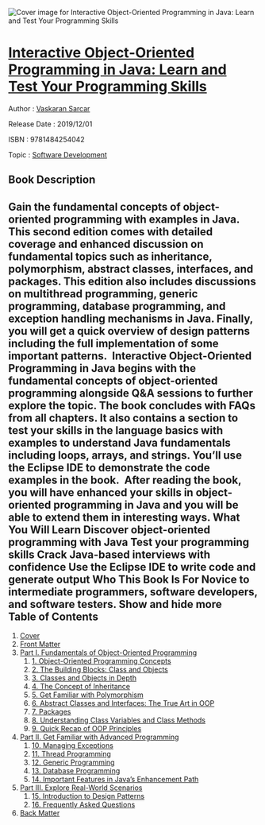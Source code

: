 ![Cover image for Interactive Object-Oriented Programming in Java: Learn and Test Your Programming Skills](https://imgdetail.ebookreading.net/cover/cover/20200215/EB9781484254042.jpg)

[Interactive Object-Oriented Programming in Java: Learn and Test Your Programming Skills](https://ebookreading.net/view/book/Interactive+Object-Oriented+Programming+in+Java%3A+Learn+and+Test+Your+Programming+Skills-EB9781484254042_1.html "Interactive Object-Oriented Programming in Java: Learn and Test Your Programming Skills")
====================================================================================================================

Author : [Vaskaran Sarcar](https://ebookreading.net/search/author/Vaskaran+Sarcar)

Release Date : 2019/12/01

ISBN : 9781484254042

Topic : [Software Development](https://ebookreading.net/search/category/software-development)

Book Description
-----------------

 Gain the fundamental concepts of object-oriented programming with examples in Java. This second edition comes with detailed coverage and enhanced discussion on fundamental topics such as inheritance, polymorphism, abstract classes, interfaces, and packages. This edition also includes discussions on multithread programming, generic programming, database programming, and exception handling mechanisms in Java. Finally, you will get a quick overview of design patterns including the full implementation of some important patterns. 
Interactive Object-Oriented Programming in Java begins with the fundamental concepts of object-oriented programming alongside Q&amp;A sessions to further explore the topic. The book concludes with FAQs from all chapters. It also contains a section to test your skills in the language basics with examples to understand Java fundamentals including loops, arrays, and strings. You’ll use the Eclipse IDE to demonstrate the code examples in the book. 
After reading the book, you will have enhanced your skills in object-oriented programming in Java and you will be able to extend them in interesting ways.
What You Will Learn
Discover object-oriented programming with Java Test your programming skills Crack Java-based interviews with confidence Use the Eclipse IDE to write code and generate output
Who This Book Is For
Novice to intermediate programmers, software developers, and software testers.
        Show and hide more                
Table of Contents
-----------------

1. [Cover](https://ebookreading.net/view/book/Interactive+Object-Oriented+Programming+in+Java%3A+Learn+and+Test+Your+Programming+Skills-EB9781484254042_1.html)
1. [Front Matter](https://ebookreading.net/view/book/Interactive+Object-Oriented+Programming+in+Java%3A+Learn+and+Test+Your+Programming+Skills-EB9781484254042_2.html)
1. [Part I. Fundamentals of Object-Oriented Programming](https://ebookreading.net/view/book/Interactive+Object-Oriented+Programming+in+Java%3A+Learn+and+Test+Your+Programming+Skills-EB9781484254042_3.html)
    1. [1. Object-Oriented Programming Concepts](https://ebookreading.net/view/book/Interactive+Object-Oriented+Programming+in+Java%3A+Learn+and+Test+Your+Programming+Skills-EB9781484254042_4.html)
    1. [2. The Building Blocks: Class and Objects](https://ebookreading.net/view/book/Interactive+Object-Oriented+Programming+in+Java%3A+Learn+and+Test+Your+Programming+Skills-EB9781484254042_5.html)
    1. [3. Classes and Objects in Depth](https://ebookreading.net/view/book/Interactive+Object-Oriented+Programming+in+Java%3A+Learn+and+Test+Your+Programming+Skills-EB9781484254042_6.html)
    1. [4. The Concept of Inheritance](https://ebookreading.net/view/book/Interactive+Object-Oriented+Programming+in+Java%3A+Learn+and+Test+Your+Programming+Skills-EB9781484254042_7.html)
    1. [5. Get Familiar with Polymorphism](https://ebookreading.net/view/book/Interactive+Object-Oriented+Programming+in+Java%3A+Learn+and+Test+Your+Programming+Skills-EB9781484254042_8.html)
    1. [6. Abstract Classes and Interfaces: The True Art in OOP](https://ebookreading.net/view/book/Interactive+Object-Oriented+Programming+in+Java%3A+Learn+and+Test+Your+Programming+Skills-EB9781484254042_9.html)
    1. [7. Packages](https://ebookreading.net/view/book/Interactive+Object-Oriented+Programming+in+Java%3A+Learn+and+Test+Your+Programming+Skills-EB9781484254042_10.html)
    1. [8. Understanding Class Variables and Class Methods](https://ebookreading.net/view/book/Interactive+Object-Oriented+Programming+in+Java%3A+Learn+and+Test+Your+Programming+Skills-EB9781484254042_11.html)
    1. [9. Quick Recap of OOP Principles](https://ebookreading.net/view/book/Interactive+Object-Oriented+Programming+in+Java%3A+Learn+and+Test+Your+Programming+Skills-EB9781484254042_12.html)
1. [Part II. Get Familiar with Advanced Programming](https://ebookreading.net/view/book/Interactive+Object-Oriented+Programming+in+Java%3A+Learn+and+Test+Your+Programming+Skills-EB9781484254042_13.html)
    1. [10. Managing Exceptions](https://ebookreading.net/view/book/Interactive+Object-Oriented+Programming+in+Java%3A+Learn+and+Test+Your+Programming+Skills-EB9781484254042_14.html)
    1. [11. Thread Programming](https://ebookreading.net/view/book/Interactive+Object-Oriented+Programming+in+Java%3A+Learn+and+Test+Your+Programming+Skills-EB9781484254042_15.html)
    1. [12. Generic Programming](https://ebookreading.net/view/book/Interactive+Object-Oriented+Programming+in+Java%3A+Learn+and+Test+Your+Programming+Skills-EB9781484254042_16.html)
    1. [13. Database Programming](https://ebookreading.net/view/book/Interactive+Object-Oriented+Programming+in+Java%3A+Learn+and+Test+Your+Programming+Skills-EB9781484254042_17.html)
    1. [14. Important Features in Java’s Enhancement Path](https://ebookreading.net/view/book/Interactive+Object-Oriented+Programming+in+Java%3A+Learn+and+Test+Your+Programming+Skills-EB9781484254042_18.html)
1. [Part III. Explore Real-World Scenarios](https://ebookreading.net/view/book/Interactive+Object-Oriented+Programming+in+Java%3A+Learn+and+Test+Your+Programming+Skills-EB9781484254042_19.html)
    1. [15. Introduction to Design Patterns](https://ebookreading.net/view/book/Interactive+Object-Oriented+Programming+in+Java%3A+Learn+and+Test+Your+Programming+Skills-EB9781484254042_20.html)
    1. [16. Frequently Asked Questions](https://ebookreading.net/view/book/Interactive+Object-Oriented+Programming+in+Java%3A+Learn+and+Test+Your+Programming+Skills-EB9781484254042_21.html)
1. [Back Matter](https://ebookreading.net/view/book/Interactive+Object-Oriented+Programming+in+Java%3A+Learn+and+Test+Your+Programming+Skills-EB9781484254042_22.html)
